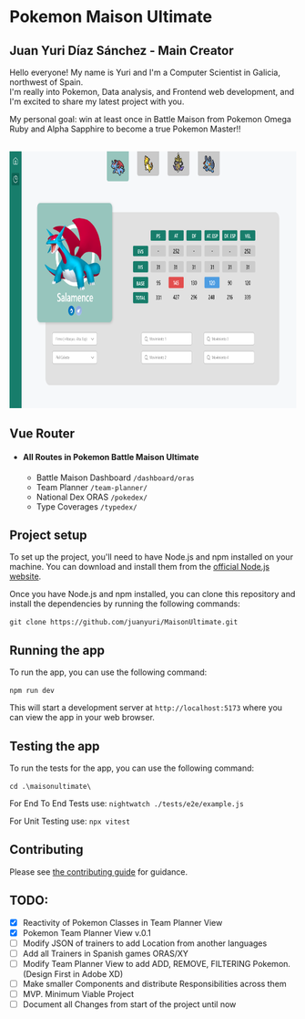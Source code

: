 # Pokemon Maison Ultimate

## Juan Yuri Díaz Sánchez - Main Creator
Hello everyone!
My name is Yuri and I'm a Computer Scientist in Galicia, northwest of Spain.
<br>  I'm really into Pokemon, Data analysis, and Frontend web development, and I'm excited to share my latest project with you.

My personal goal: win at least once in Battle Maison from Pokemon Omega Ruby and Alpha Sapphire to become a true Pokemon Master!!

<br> 
<div style="text-align:center" align="center">
  <img src="https://raw.githubusercontent.com/juanyuri/figures/main/maison-ultimate/teamplanner_04.png" width="800" height="450"  />
</div>

## Vue Router

- <h4>All Routes in Pokemon Battle Maison Ultimate</h4>

  - Battle Maison Dashboard `/dashboard/oras`
  - Team Planner `/team-planner/`
  - National Dex ORAS `/pokedex/`
  - Type Coverages `/typedex/`

## Project setup

To set up the project, you'll need to have Node.js and npm installed on your machine. You can download and install them from the [official Node.js website](https://nodejs.org/).

Once you have Node.js and npm installed, you can clone this repository and install the dependencies by running the following commands:

`git clone https://github.com/juanyuri/MaisonUltimate.git`


## Running the app

To run the app, you can use the following command:

`npm run dev`

This will start a development server at `http://localhost:5173` where you can view the app in your web browser.

## Testing the app

To run the tests for the app, you can use the following command:

`cd .\maisonultimate\` <br>

For End To End Tests use:
`nightwatch ./tests/e2e/example.js`

For Unit Testing use:
`npx vitest`

## Contributing

Please see [the contributing guide](CONTRIBUTING.md) for guidance.


## TODO:

- [x] Reactivity of Pokemon Classes in Team Planner View
- [x] Pokemon Team Planner View v.0.1
- [ ] Modify JSON of trainers to add Location from another languages
- [ ] Add all Trainers in Spanish games ORAS/XY
- [ ] Modify Team Planner View to add ADD, REMOVE, FILTERING Pokemon. (Design First in Adobe XD)
- [ ] Make smaller Components and distribute Responsibilities across them
- [ ] MVP. Minimum Viable Project
- [ ] Document all Changes from start of the project until now
